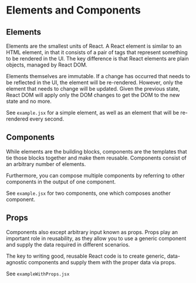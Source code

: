 # Elements and Components

## Elements
Elements are the smallest units of React. A React element is similar to an HTML element, in that it consists of 
a pair of tags that represent something to be rendered in the UI. The key difference is that React elements are plain
objects, managed by React DOM.

Elements themselves are immutable. If a change has occurred that needs to be reflected in the UI, the element will be
re-rendered. However, only the element that needs to change will be updated. Given the previous state, React DOM will
apply only the DOM changes to get the DOM to the new state and no more. 

See `example.jsx` for a simple element, as well as an element that will be re-rendered every second.

## Components
While elements are the building blocks, components are the templates that tie those blocks together and make them reusable. Components 
consist of an arbitrary number of elements.

Furthermore, you can compose multiple components by referring to other components in the output of one component.

See `example.jsx` for two components, one which composes another component.

## Props
Components also except arbitrary input known as props. Props play an important role in reusability, as they allow you to 
use a generic component and supply the data required in different scenarios.

The key to writing good, reusable React code is to create generic, data-agnostic components and supply them
with the proper data via props.

See `exampleWithProps.jsx`


